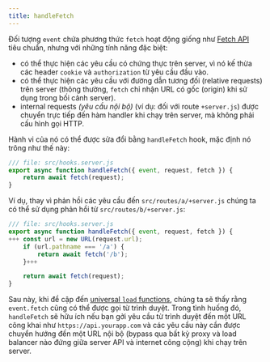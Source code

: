 ```yaml
---
title: handleFetch
---
```


Đối tượng `event` chứa phương thức `fetch` hoạt động giống như [Fetch API](https://developer.mozilla.org/en-US/docs/Web/API/Fetch_API) tiêu chuẩn, nhưng với những tính năng đặc biệt:

- có thể thực hiện các yêu cầu có chứng thực trên server, vì nó kế thừa các header `cookie` và `authorization` từ yêu cầu đầu vào.
- có thể thực hiện các yêu cầu với đường dẫn tương đối (relative requests) trên server (thông thường, `fetch` chỉ nhận URL có gốc (origin) khi sử dụng trong bối cảnh server).
- internal requests _(yêu cầu nội bộ)_ (ví dụ: đối với route `+server.js`) được chuyển trực tiếp đến hàm handler khi chạy trên server, mà không phải cấu hình gọi HTTP.

Hành vi của nó có thể được sửa đổi bằng `handleFetch` hook, mặc định nó trông như thế này:


```js
/// file: src/hooks.server.js
export async function handleFetch({ event, request, fetch }) {
	return await fetch(request);
}
```

Ví dụ, thay vì phản hồi các yêu cầu đến `src/routes/a/+server.js` chúng ta có thể sử dụng phản hồi từ `src/routes/b/+server.js`:

```js
/// file: src/hooks.server.js
export async function handleFetch({ event, request, fetch }) {
+++	const url = new URL(request.url);
	if (url.pathname === '/a') {
		return await fetch('/b');
	}+++

	return await fetch(request);
}
```

Sau này, khi đề cập đến [universal `load` functions](universal-load-functions), chúng ta sẽ thấy rằng `event.fetch` cũng có thể được gọi từ trình duyệt. Trong tình huống đó, `handleFetch` sẽ hữu ích nếu bạn gởi yêu cầu từ trình duyệt đến một URL công khai như `https://api.yourapp.com` và các yêu cầu này cần được chuyển hướng đến một URL nội bộ (bypass qua bất kỳ proxy và load balancer nào đứng giữa server API và internet công cộng) khi chạy trên server.